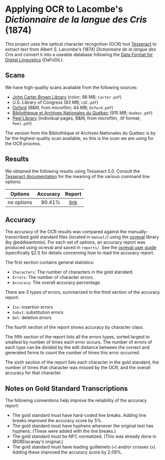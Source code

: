 # Applying OCR to Lacombe's _Dictionnaire de la langue des Cris_ (1874)

This project uses the optical character recognition (OCR) tool [Tesseract][Tesseract] to extract text from Albert S. Lacombe's (1874) _Dictionnaire de la langue des Cris_ and convert it into a useable database following the [Data Format for Digital Linguistics][DaFoDiL] (DaFoDiL).

## Scans

We have high-quality scans available from the following sources:

* [John Carter Brown Library](https://archive.org/details/dictionnairedela01laco) (color; 98 MB; `Carter.pdf`)
* U.S. Library of Congress (83 MB; `LOC.pdf`)
* [Oxford](https://archive.org/details/dictionnairedel00lacogoog) (B&W, from microfilm; 44 MB; `Oxford.pdf`)
* [Bibliothèque et Archives Nationales du Québec](https://numerique.banq.qc.ca/patrimoine/details/52327/3994014) (915 MB; `Quebec.pdf`)
* [Peel Library](https://drive.google.com/drive/folders/1AtauHmz8qh_Bfp0YvyZsGhb9IioeiTSl) (individual pages, B&W, from microfilm, .tif format; `Peel.pdf`)

The version from the Bibliothèque et Archives Nationales du Québec is by far the highest-quality scan available, so this is the scan we are using for the OCR process.

## Results

We obtained the following results using Tesseract 5.0. Consult the [Tesseract documentation][Tesseract] for the meaning of the various command line options.

Options    | Accuracy | Report
-----------|---------:|:-------------------------------:
no options |   90.41% | [link](./reports/289-no-options.txt)

## Accuracy

The accuracy of the OCR results was compared against the manually-transcribed gold standard files (located in `manual/`) using the [ocreval][ocreval] library (by @eddieantonio). For each set of options, an accuracy report was produced using ocreval and saved in `reports/`. See the [ocreval user guide](./ocreval-user-guide.pdf) (specifically §2.1) for details concerning how to read the accuracy report.

The first section contains general statistics:

* `Characters`: The number of characters in the gold standard.
* `Errors`: The number of character errors.
* `Accuracy`: The overall accuracy percentage.

There are 3 types of errors, summarized in the third section of the accuracy report:

* `Ins`: insertion errors
* `Subst`: substitution errors
* `Del`: deletion errors

The fourth section of the report shows accuracy by character class.

The fifth section of the report lists all the errors types, sorted largest to smallest by number of times each error occurs. The number of errors of each type can be divided by the edit distance between the correct and generated forms to count the number of times this error occurred.

The sixth section of the report lists each character in the gold standard, the number of times that character was missed by the OCR, and the overall accuracy for that character.

## Notes on Gold Standard Transcriptions

The following conventions help improve the reliability of the accuracy report:

* The gold standard must have hard-coded line breaks. Adding line breaks improved the accuracy score by 5%.
* The gold standard must have hyphens whenever the original text has hyphens. (These were added with the line breaks.)
* The gold standard must be NFC normalized. (This was already done in @DBDacanay's original.)
* The gold standard must have leading guillemets (`«`) and/or crosses (`x`). Adding these improved the accuracy score by 2.09%.

<!-- LINKS -->

[DaFoDiL]:   https://format.digitallinguistics.io
[ocreval]:   https://github.com/eddieantonio/ocreval
[Tesseract]: https://github.com/tesseract-ocr/tesseract
